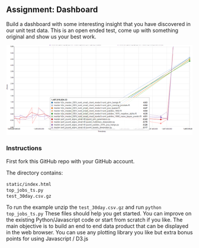 ## Assignment: Dashboard
Build a dashboard with some interesting insight that you have discovered in our unit test data. This is an open ended test, come up with something original and show us your best work.

![](img/dashboard_sample.png)

### Instructions
First fork this GitHub repo with your GitHub account.

The directory contains:
```
static/index.html
top_jobs_ts.py
test_30day.csv.gz
```
To run the example unzip the `test_30day.csv.gz` and run `python top_jobs_ts.py`
These files should help you get started. You can improve on the existing Python/Javascript code or start from scratch if you like.
The main objective is to build an end to end data product that can be displayed in the web browser.  You can use any plotting library you like but extra bonus points for using Javascript / D3.js
